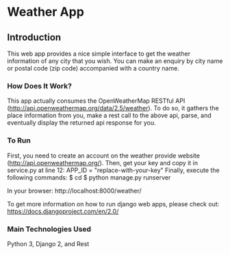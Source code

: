 # Weather App

## Introduction
This web app provides a nice simple interface to get the weather information of any city that you wish.
You can make an enquiry by city name or postal code (zip code) accompanied with a country name.

### How Does It Work?
This app actually consumes the OpenWeatherMap RESTful API (http://api.openweathermap.org/data/2.5/weather).
To do so, it gathers the place information from you, make a rest call to the above api, parse, and eventually
display the returned api response for you.

### To Run
First, you need to create an account on the weather provide website (http://api.openweathermap.org/).
Then, get your key and copy it in service.py at line 12:
    APP_ID = "replace-with-your-key"
Finally, execute the following commands:
$ cd <path-to-the-project-dir>
$ python manage.py runserver

In your browser: http://localhost:8000/weather/

To get more information on how to run django web apps, please check out: https://docs.djangoproject.com/en/2.0/

### Main Technologies Used
Python 3, Django 2, and Rest
